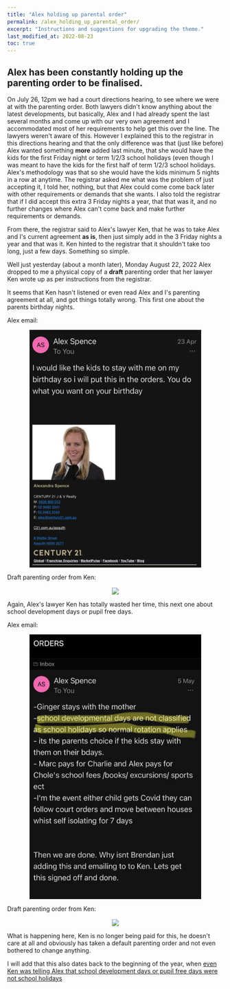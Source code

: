 ```yaml
---
title: "Alex holding up parental order"
permalink: /alex_holding_up_parental_order/
excerpt: "Instructions and suggestions for upgrading the theme."
last_modified_at: 2022-08-23
toc: true
---
```


## Alex has been constantly holding up the parenting order to be finalised.

On July 26, 12pm we had a court directions hearing, to see where we were at with the parenting order. Both lawyers didn't know anything about the latest developments, but basically, Alex and I had already spent the last several months and come up with our very own agreement and I accommodated most of her requirements to help get this over the line. The lawyers weren't aware of this. However I explained this to the registrar in this directions hearing and that the only difference was that (just like before) Alex wanted something **more** added last minute, that she would have the kids for the first Friday night or term 1/2/3 school holidays (even though I was meant to have the kids for the first half of term 1/2/3 school holidays. Alex's methodology was that so she would have the kids minimum 5 nights in a row at anytime. The registrar asked me what was the problem of just accepting it, I told her, nothing, but that Alex could come come back later with other requirements or demands that she wants. I also told the registrar that if I did accept this extra 3 Friday nights a year, that that was it, and no further changes where Alex can't come back and make further requirements or demands. 

From there, the registrar said to Alex's lawyer Ken, that he was to take Alex and I's current agreement **as is**, then just simply add in the 3 Friday nights a year and that was it. Ken hinted to the registrar that it shouldn't take too long, just a few days. Something so simple.

Well just yesterday (about a month later), Monday August 22, 2022 Alex dropped to me a physical copy of a **draft** parenting order that her lawyer Ken wrote up as per instructions from the registrar.

It seems that Ken hasn't listened or even read Alex and I's parenting agreement at all, and got things totally wrong. This first one about the parents birthday nights.

Alex email:

<p align="center"><img style="vertical-align:middle;margin:0px 0px 0px 0px" width="400" src="../blobs/parentingorderdelay/birthday_nights_email.png"></p>

Draft parenting order from Ken:

<p align="center"><img style="vertical-align:middle;margin:0px 0px 0px 0px" width="400" src="../blobs/parentingorderdelay/birthday_nights_birthday_nights_draftorder.png"></p>

Again, Alex's lawyer Ken has totally wasted her time, this next one about school development days or pupil free days.

Alex email:

<p align="center"><img style="vertical-align:middle;margin:0px 0px 0px 0px" width="400" src="../blobs/parentingorderdelay/school_development_days_email.png"></p>

Draft parenting order from Ken:

<p align="center"><img style="vertical-align:middle;margin:0px 0px 0px 0px" width="400" src="../blobs/parentingorderdelay/school_development_days_school_development_days_draftorder.png"></p>

What is happening here, Ken is no longer being paid for this, he doesn't care at all and obviously has taken a default parenting order and not even bothered to change anything.

I will add that this also dates back to the beginning of the year, when [even Ken was telling Alex that school development days or pupil free days were not school holidays](/marcseparation/general_events_2022/#school-holidays-ending)


